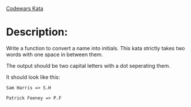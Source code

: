 [Codewars Kata](https://www.codewars.com/kata/abbreviate-a-two-word-name/)

# Description:
Write a function to convert a name into initials. This kata strictly takes two words with one space in between them.

The output should be two capital letters with a dot seperating them.

It should look like this:

~~~~
Sam Harris => S.H

Patrick Feeney => P.F
~~~~